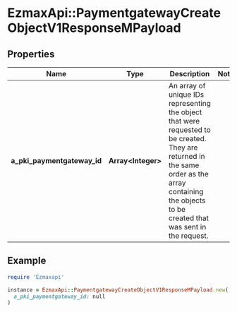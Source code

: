 # EzmaxApi::PaymentgatewayCreateObjectV1ResponseMPayload

## Properties

| Name | Type | Description | Notes |
| ---- | ---- | ----------- | ----- |
| **a_pki_paymentgateway_id** | **Array&lt;Integer&gt;** | An array of unique IDs representing the object that were requested to be created.  They are returned in the same order as the array containing the objects to be created that was sent in the request. |  |

## Example

```ruby
require 'Ezmaxapi'

instance = EzmaxApi::PaymentgatewayCreateObjectV1ResponseMPayload.new(
  a_pki_paymentgateway_id: null
)
```

